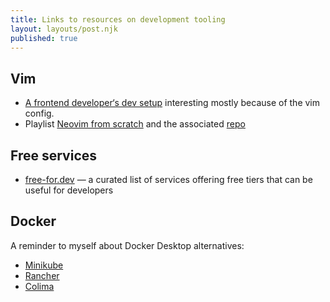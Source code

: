 ```yaml
---
title: Links to resources on development tooling
layout: layouts/post.njk
published: true
---
```


## Vim
- [A frontend developer‘s dev setup](https://youtu.be/gMcGb55bsaE) interesting mostly because of the vim config.
- Playlist [Neovim from scratch](https://www.youtube.com/playlist?list=PLhoH5vyxr6Qq41NFL4GvhFp-WLd5xzIzZ) and the associated [repo](https://github.com/LunarVim/Neovim-from-scratch)

## Free services
- [free-for.dev](https://free-for.dev) — a curated list of services offering free tiers that can be useful for developers

## Docker
A reminder to myself about Docker Desktop alternatives:
- [Minikube](https://www.youtube.com/watch?v=LGNEG-t96eE)
- [Rancher](https://www.youtube.com/watch?v=bYVfCp9dRTE)
- [Colima](https://github.com/abiosoft/colima)